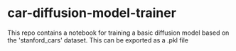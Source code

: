# car-diffusion-model-trainer
This repo contains a notebook for training a basic diffusion model based on the 'stanford_cars' dataset. This can be exported as a .pkl file
